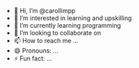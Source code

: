 - 👋 Hi, I’m @carollimpp
- 👀 I’m interested in learning and upskilling
- 🌱 I’m currently learning programming
- 💞️ I’m looking to collaborate on 
- 📫 How to reach me ...
- 😄 Pronouns: ...
- ⚡ Fun fact: ...

<!---
carollimpp/carollimpp is a ✨ special ✨ repository because its `README.md` (this file) appears on your GitHub profile.
You can click the Preview link to take a look at your changes.
--->
